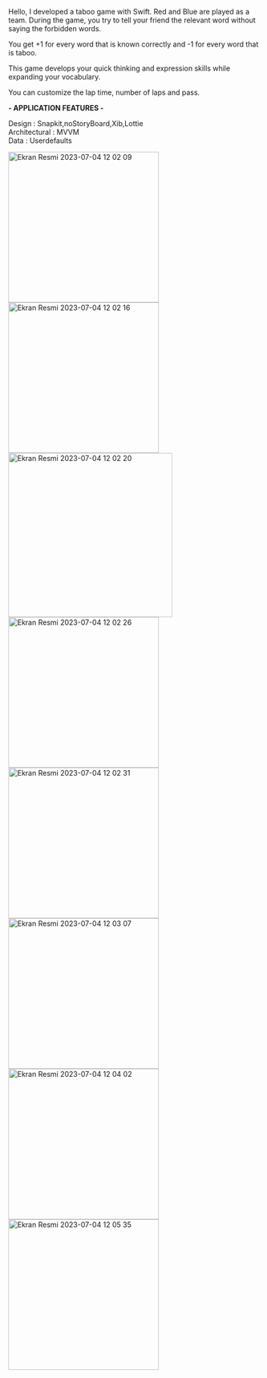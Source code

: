 Hello, I developed a taboo game with Swift.
Red and Blue are played as a team. During the game, you try to tell your friend the relevant word without saying the forbidden words.

You get +1 for every word that is known correctly and -1 for every word that is taboo.

This game develops your quick thinking and expression skills while expanding your vocabulary.

You can customize the lap time, number of laps and pass.




<strong> - APPLICATION FEATURES - </strong>



Design : Snapkit,noStoryBoard,Xib,Lottie<br>
Architectural : MVVM<br>
Data : Userdefaults


<img width="300" alt="Ekran Resmi 2023-07-04 12 02 09" src="https://github.com/ismailacikyurek/tabuGame/assets/82399051/69cb8573-7ebe-4de6-8cd6-8551a6741f66"><img width="300" alt="Ekran Resmi 2023-07-04 12 02 16" src="https://github.com/ismailacikyurek/tabuGame/assets/82399051/9a2c13d5-1d5d-412b-98c5-b693bfca840a"><img width="327" alt="Ekran Resmi 2023-07-04 12 02 20" src="https://github.com/ismailacikyurek/tabuGame/assets/82399051/c9d1fa4c-625f-40b9-a9dc-35d469a340a4"><img width="300" alt="Ekran Resmi 2023-07-04 12 02 26" src="https://github.com/ismailacikyurek/tabuGame/assets/82399051/4e14fba0-8e89-438d-bdac-700754951bf4"><img width="300" alt="Ekran Resmi 2023-07-04 12 02 31" src="https://github.com/ismailacikyurek/tabuGame/assets/82399051/992263b7-4fff-4555-854a-d1e9fad8d9bf"><img width="300" alt="Ekran Resmi 2023-07-04 12 03 07" src="https://github.com/ismailacikyurek/tabuGame/assets/82399051/abc64233-5f6c-4530-bc41-fa890b8413b8"><img width="300" alt="Ekran Resmi 2023-07-04 12 04 02" src="https://github.com/ismailacikyurek/tabuGame/assets/82399051/c90c1386-f32c-4358-955a-6e6c49719ef3"><img width="300" alt="Ekran Resmi 2023-07-04 12 05 35" src="https://github.com/ismailacikyurek/tabuGame/assets/82399051/41aafa4e-ce6b-49ff-b64c-4fbe851d439d">






